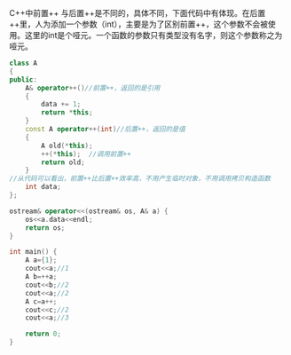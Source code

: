 C++中前置++ 与后置++是不同的，具体不同，下面代码中有体现。在后置++里，人为添加一个参数（int），主要是为了区别前置++，这个参数不会被使用。这里的int是个哑元。一个函数的参数只有类型没有名字，则这个参数称之为哑元。

```c++
class A
{
public:
	A& operator++()//前置++，返回的是引用
	{
		data += 1;
		return *this;
	}
	const A operator++(int)//后置++，返回的是值
	{
		A old(*this);
		++(*this);	//调用前置++
		return old;
	}
//从代码可以看出，前置++比后置++效率高，不用产生临时对象，不用调用拷贝构造函数
	int data;
};

ostream& operator<<(ostream& os, A& a) {
	os<<a.data<<endl;
	return os;
}

int main() {
	A a={1};
	cout<<a;//1
	A b=++a;
	cout<<b;//2
	cout<<a;//2
	A c=a++;
	cout<<c;//2
	cout<<a;//3

	return 0;
}
```